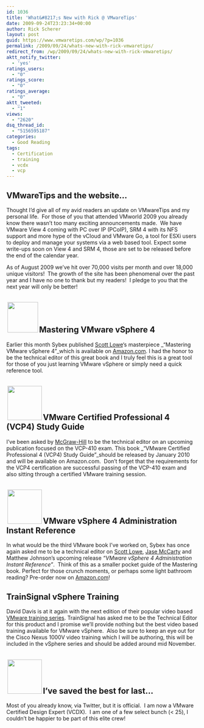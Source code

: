 ```yaml
---
id: 1036
title: 'What&#8217;s New with Rick @ VMwareTips'
date: 2009-09-24T23:23:34+00:00
author: Rick Scherer
layout: post
guid: https://www.vmwaretips.com/wp/?p=1036
permalink: /2009/09/24/whats-new-with-rick-vmwaretips/
redirect_from: /wp/2009/09/24/whats-new-with-rick-vmwaretips/
aktt_notify_twitter:
  - 'yes'
ratings_users:
  - "0"
ratings_score:
  - "0"
ratings_average:
  - "0"
aktt_tweeted:
  - "1"
views:
  - "2620"
dsq_thread_id:
  - "5156595187"
categories:
  - Good Reading
tags:
  - Certification
  - training
  - vcdx
  - vcp
---
```

## VMwareTips and the website&#8230;

Thought I&#8217;d give all of my avid readers an update on VMwareTips and my personal life.  For those of you that attended VMworld 2009 you already know there wasn&#8217;t too many exciting announcements made.  We have VMware View 4 coming with PC over IP (PCoIP), SRM 4 with its NFS support and more hype of the vCloud and VMware Go, a tool for ESXi users to deploy and manage your systems via a web based tool. Expect some write-ups soon on View 4 and SRM 4, those are set to be released before the end of the calendar year.

As of August 2009 we&#8217;ve hit over 70,000 visits per month and over 18,000 unique visitors!  The growth of the site has been phenomenal over the past year and I have no one to thank but my readers!  I pledge to you that the next year will only be better!

## <img class="alignleft" style="margin: 3px; border-width: 0px;" src="http://ecx.images-amazon.com/images/I/51v5-4bGx%2BL.jpg" alt="" width="80" />Mastering VMware vSphere 4

Earlier this month Sybex published <a href="http://blog.scottlowe.org" target="_blank">Scott Lowe</a>&#8216;s masterpiece _&#8220;Mastering VMware vSphere 4&#8221;_which is available on <a href="http://www.amazon.com/Mastering-VMware-vSphere-Computer-Tech/dp/0470481382" target="_blank">Amazon.com</a>. I had the honor to be the technical editor of this great book and I truly feel this is a great tool for those of you just learning VMware vSphere or simply need a quick reference tool.

## <img class="alignright" style="margin: 3px; border-width: 0px;" src="http://www.mhprofessional.com/covers/Jpeg_140-wide/0071633685.jpeg" alt="" width="90" />VMware Certified Professional 4 (VCP4) Study Guide

I&#8217;ve been asked by <a href="http://www.mhprofessional.com/" target="_blank">McGraw-Hill</a> to be the technical editor on an upcoming publication focused on the VCP-410 exam. This book _&#8220;VMware Certified Professional 4 (VCP4) Study Guide&#8221;_should be released by January 2010 and will be available on Amazon.com.  Don&#8217;t forget that the requirements for the VCP4 certification are successful passing of the VCP-410 exam and also sitting through a certified VMware training session.

## <img class="alignleft" style="margin: 3px; border-width: 0px;" src="http://ecx.images-amazon.com/images/I/51U7nREv3OL.jpg" alt="" width="90" />VMware vSphere 4 Administration Instant Reference

In what would be the third VMware book I&#8217;ve worked on, Sybex has once again asked me to be a technical editor on <a href="http://blog.scottlowe.org" target="_blank">Scott Lowe</a>, <a href="http://www.jasemccarty.com/blog/" target="_blank">Jase McCarty</a> and Matthew Johnson&#8217;s upcoming release _&#8220;VMware vSphere 4 Administration Instant Reference&#8221;_.  Think of this as a smaller pocket guide of the Mastering book. Perfect for those crunch moments, or perhaps some light bathroom reading? Pre-order now on <a href="http://www.amazon.com/VMware-vSphere-Administration-Instant-Reference/dp/0470520728" target="_blank">Amazon.com</a>!

## TrainSignal vSphere Training

David Davis is at it again with the next edition of their popular video based <a href="http://www.trainsignal.com/VMware-vSphere-Training-P76.aspx" target="_blank">VMware training series</a>. TrainSignal has asked me to be the Technical Editor for this product and I promise we&#8217;ll provide nothing but the best video based training available for VMware vSphere.  Also be sure to keep an eye out for the Cisco Nexus 1000V video training which I will be authoring, this will be included in the vSphere series and should be added around mid November.

## <img class="alignright" style="margin: 3px; border-width: 0px;" src="http://profile.ak.fbcdn.net/object3/1640/103/n23695903460_3876.jpg" alt="" width="90" />I&#8217;ve saved the best for last&#8230;

Most of you already know, via Twitter, but it is official.  I am now a VMware Certified Design Expert (VCDX).  I am one of a few select bunch (< 25), I couldn&#8217;t be happier to be part of this elite crew!